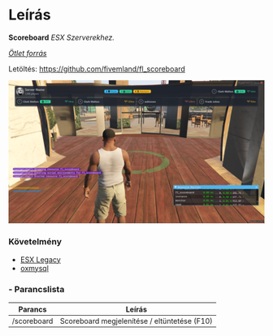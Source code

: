 # Leírás

**Scoreboard** _ESX Szerverekhez._

_[Ötlet forrás](https://forum.cfx.re/t/jg-pro-scoreboard-sleek-scoreboard-now-available-for-esx/4888730)_

Letöltés: https://github.com/fivemland/fl_scoreboard

![](https://raw.githubusercontent.com/fivemland/fl_scoreboard/main/Screenshot_1.png)

### Követelmény

- [ESX Legacy](https://github.com/esx-framework/esx-legacy)
- [oxmysql](https://github.com/overextended/oxmysql)

### - Parancslista

| Parancs     | Leírás                                       |
| ----------- | -------------------------------------------- |
| /scoreboard | Scoreboard megjelenítése / eltüntetése (F10) |

